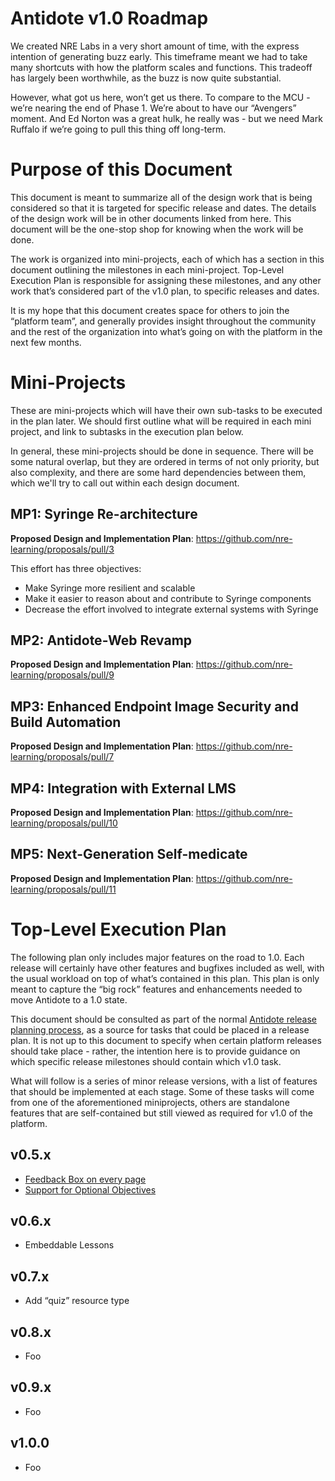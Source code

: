 # Antidote v1.0 Roadmap

We created NRE Labs in a very short amount of time, with the express intention of generating buzz early. This timeframe meant we had to take many shortcuts with how the platform scales and functions. This tradeoff has largely been worthwhile, as the buzz is now quite substantial.

However, what got us here, won’t get us there. To compare to the MCU - we’re nearing the end of Phase 1. We’re about to have our “Avengers” moment. And Ed Norton was a great hulk, he really was - but we need Mark Ruffalo if we’re going to pull this thing off long-term.

# Purpose of this Document

This document is meant to summarize all of the design work that is being considered so that it is targeted for specific release and dates. The details of the design work will be in other documents linked from here. This document will be the one-stop shop for knowing when the work will be done.

The work is organized into mini-projects, each of which has a section in this document outlining the milestones in each mini-project. Top-Level Execution Plan is responsible for assigning these milestones, and any other work that’s considered part of the v1.0 plan, to specific releases and dates.

It is my hope that this document creates space for others to join the “platform team”, and generally provides insight throughout the community and the rest of the organization into what’s going on with the platform in the next few months.

# Mini-Projects

These are mini-projects which will have their own sub-tasks to be executed in the plan later. We should first outline what will be required in each mini project, and link to subtasks in the execution plan below.

In general, these mini-projects should be done in sequence. There will be some natural overlap, but they are
ordered in terms of not only priority, but also complexity, and there are some hard dependencies between
them, which we'll try to call out within each design document.

## MP1: Syringe Re-architecture

**Proposed Design and Implementation Plan**: https://github.com/nre-learning/proposals/pull/3

This effort has three objectives:

- Make Syringe more resilient and scalable
- Make it easier to reason about and contribute to Syringe components
- Decrease the effort involved to integrate external systems with Syringe

## MP2: Antidote-Web Revamp

**Proposed Design and Implementation Plan**: https://github.com/nre-learning/proposals/pull/9

## MP3: Enhanced Endpoint Image Security and Build Automation

**Proposed Design and Implementation Plan**: https://github.com/nre-learning/proposals/pull/7

## MP4: Integration with External LMS

**Proposed Design and Implementation Plan**: https://github.com/nre-learning/proposals/pull/10

## MP5: Next-Generation Self-medicate

**Proposed Design and Implementation Plan**: https://github.com/nre-learning/proposals/pull/11

# Top-Level Execution Plan

The following plan only includes major features on the road to 1.0. Each release will certainly have other features and bugfixes included as well, with the usual workload on top of what’s contained in this plan. This plan is only meant to capture the “big rock” features and enhancements needed to move Antidote to a 1.0 state.

This document should be consulted as part of the normal [Antidote release planning process](https://antidoteproject.readthedocs.io/en/latest/releases/releaseplanning_platform.html), as a source for
tasks that could be placed in a release plan. It is not up to this document to specify when certain platform
releases should take place - rather, the intention here is to provide guidance on which specific release milestones should contain which v1.0 task.

What will follow is a series of minor release versions, with a list of features that should be implemented at each stage. Some of these tasks will come from one of the aforementioned miniprojects, others are standalone features that are self-contained but still viewed as required for v1.0 of the platform.

## v0.5.x

- [Feedback Box on every page](https://github.com/nre-learning/antidote-web/issues/76)
- [Support for Optional Objectives](https://github.com/nre-learning/proposals/pull/6)

## v0.6.x

- Embeddable Lessons

## v0.7.x

- Add “quiz” resource type

## v0.8.x

- Foo

## v0.9.x

- Foo

## v1.0.0

- Foo